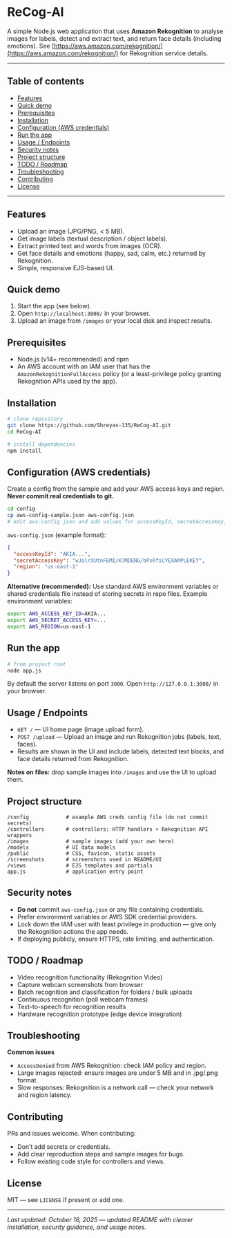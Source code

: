# ReCog-AI

A simple Node.js web application that uses **Amazon Rekognition** to analyse images for labels, detect and extract text, and return face details (including emotions). See [https://aws.amazon.com/rekognition/](https://aws.amazon.com/rekognition/) for Rekognition service details.

---

## Table of contents

* [Features](#features)
* [Quick demo](#quick-demo)
* [Prerequisites](#prerequisites)
* [Installation](#installation)
* [Configuration (AWS credentials)](#configuration-aws-credentials)
* [Run the app](#run-the-app)
* [Usage / Endpoints](#usage--endpoints)
* [Security notes](#security-notes)
* [Project structure](#project-structure)
* [TODO / Roadmap](#todo--roadmap)
* [Troubleshooting](#troubleshooting)
* [Contributing](#contributing)
* [License](#license)

---

## Features

* Upload an image (JPG/PNG, < 5 MB).
* Get image labels (textual description / object labels).
* Extract printed text and words from images (OCR).
* Get face details and emotions (happy, sad, calm, etc.) returned by Rekognition.
* Simple, responsive EJS-based UI.

## Quick demo

1. Start the app (see below).
2. Open `http://localhost:3000/` in your browser.
3. Upload an image from `/images` or your local disk and inspect results.

## Prerequisites

* Node.js (v14+ recommended) and npm
* An AWS account with an IAM user that has the `AmazonRekognitionFullAccess` policy (or a least-privilege policy granting Rekognition APIs used by the app).

## Installation

```bash
# clone repository
git clone https://github.com/Shreyas-135/ReCog-AI.git
cd ReCog-AI

# install dependencies
npm install
```

## Configuration (AWS credentials)

Create a config from the sample and add your AWS access keys and region. **Never commit real credentials to git.**

```bash
cd config
cp aws-config-sample.json aws-config.json
# edit aws-config.json and add values for accessKeyId, secretAccessKey, region
```

`aws-config.json` (example format):

```json
{
  "accessKeyId": "AKIA...",
  "secretAccessKey": "wJalrXUtnFEMI/K7MDENG/bPxRfiCYEXAMPLEKEY",
  "region": "us-east-1"
}
```

**Alternative (recommended):** Use standard AWS environment variables or shared credentials file instead of storing secrets in repo files. Example environment variables:

```bash
export AWS_ACCESS_KEY_ID=AKIA...
export AWS_SECRET_ACCESS_KEY=...
export AWS_REGION=us-east-1
```

## Run the app

```bash
# from project root
node app.js
```

By default the server listens on port `3000`. Open `http://127.0.0.1:3000/` in your browser.

## Usage / Endpoints

* `GET /` — UI home page (image upload form).
* `POST /upload` — Upload an image and run Rekognition jobs (labels, text, faces).
* Results are shown in the UI and include labels, detected text blocks, and face details returned from Rekognition.

**Notes on files:** drop sample images into `/images` and use the UI to upload them.

## Project structure

```
/config            # example AWS creds config file (do not commit secrets)
/controllers       # controllers: HTTP handlers + Rekognition API wrappers
/images            # sample images (add your own here)
/models            # UI data models
/public            # CSS, favicon, static assets
/screenshots       # screenshots used in README/UI
/views             # EJS templates and partials
app.js             # application entry point
```

## Security notes

* **Do not** commit `aws-config.json` or any file containing credentials.
* Prefer environment variables or AWS SDK credential providers.
* Lock down the IAM user with least privilege in production — give only the Rekognition actions the app needs.
* If deploying publicly, ensure HTTPS, rate limiting, and authentication.

## TODO / Roadmap

* Video recognition functionality (Rekognition Video)
* Capture webcam screenshots from browser
* Batch recognition and classification for folders / bulk uploads
* Continuous recognition (poll webcam frames)
* Text-to-speech for recognition results
* Hardware recognition prototype (edge device integration)

## Troubleshooting

**Common issues**

* `AccessDenied` from AWS Rekognition: check IAM policy and region.
* Large images rejected: ensure images are under 5 MB and in .jpg/.png format.
* Slow responses: Rekognition is a network call — check your network and region latency.

## Contributing

PRs and issues welcome. When contributing:

* Don’t add secrets or credentials.
* Add clear reproduction steps and sample images for bugs.
* Follow existing code style for controllers and views.

## License

MIT — see `LICENSE` if present or add one.

---

*Last updated: October 16, 2025 — updated README with clearer installation, security guidance, and usage notes.*
